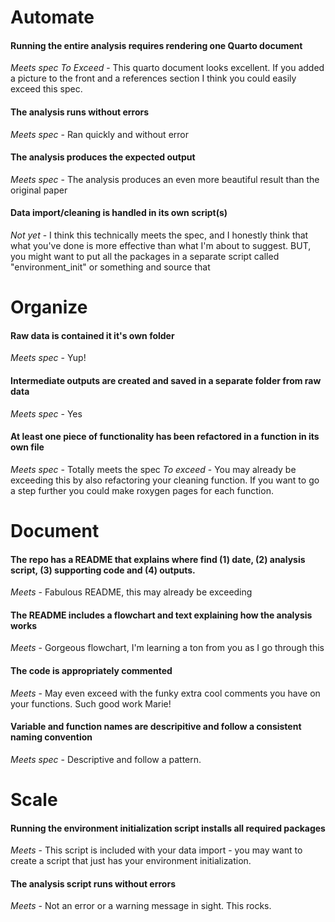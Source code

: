 # Automate

#### Running the entire analysis requires rendering one Quarto document
*Meets spec*
*To Exceed* - This quarto document looks excellent. If you added a picture to the front and a references section I think you could easily exceed this spec.

#### The analysis runs without errors
*Meets spec* - Ran quickly and without error

#### The analysis produces the expected output
*Meets spec* - The analysis produces an even more beautiful result than the original paper

#### Data import/cleaning is handled in its own script(s)
*Not yet* - I think this technically meets the spec, and I honestly think that what you've done is more effective than what I'm about to suggest. BUT, you might want to put all the packages in a separate script called "environment_init" or something and source that



# Organize

#### Raw data is contained it it's own folder
*Meets spec* - Yup!

#### Intermediate outputs are created and saved in a separate folder from raw data
*Meets spec* - Yes

#### At least one piece of functionality has been refactored in a function in its own file
*Meets spec* - Totally meets the spec
*To exceed* - You may already be exceeding this by also refactoring your cleaning function. If you want to go a step further you could make roxygen pages for each function.



# Document

#### The repo has a README that explains where find (1) date, (2) analysis script, (3) supporting code and (4) outputs.
*Meets* - Fabulous README, this may already be exceeding

#### The README includes a flowchart and text explaining how the analysis works
*Meets* - Gorgeous flowchart, I'm learning a ton from you as I go through this

#### The code is appropriately commented
*Meets* - May even exceed with the funky extra cool comments you have on your functions. Such good work Marie!

#### Variable and function names are descripitive and follow a consistent naming convention
*Meets spec* - Descriptive and follow a pattern.



# Scale

#### Running the environment initialization script installs all required packages
*Meets* - This script is included with your data import - you may want to create a script that just has your environment initialization.

#### The analysis script runs without errors
*Meets* - Not an error or a warning message in sight. This rocks.
